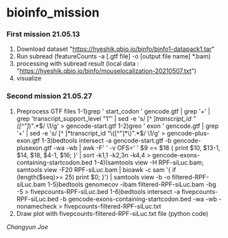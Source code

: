 # bioinfo_mission
### First mission 21.05.13 
1) Download dataset "https://hyeshik.qbio.io/binfo/binfo1-datapack1.tar"
2) Run subread (featureCounts -a [.gtf file] -o [output file name] *.bam)
3) processing with subread result (local data : "https://hyeshik.qbio.io/binfo/mouselocalization-20210507.txt")
4) visualize 

### Second mission 21.05.27
1) Preprocess GTF files
   1-1)grep '	start_codon	' gencode.gtf | grep '+' | grep 'transcript_support_level "1"' | sed -e 's/	[^ ]*transcript_id "\([^"]*\)".*$/	\1/g' > gencode-start.gtf
   1-2)greo '	exon	' gencode.gtf | grep '+' | sed -e 's/ [^ ]*transcript_id "\([^"]*\)".*$/ \1/g' > gencode-plus-exon.gtf
   1-3)bedtools intersect -a gencode-start.gtf -b gencode-plusexon.gtf -wa -wb | awk -F'	' -v OFS='	' $9 == $18 { print $10, $13-1, $14, $18, $4-1, $16; }' | sort -k1,1 -k2,3n -k4,4 > gencode-exons-containing-startcodon.bed
   1-4)(samtools view -H RPF-siLuc.bam; samtools view -F20 RPF-siLuc.bam | bioawk -c sam '{ if (length($seq)>= 25) print $0; }') | samtools view -b -o filtered-RPF-siLuc.bam
   1-5)bedtools genomecov -ibam filtered-RPF-siLuc.bam -bg -5 > fivepcounts-RPF-siLuc.bed
   1-6)bedtools intersect -a fivepcounts-RPF-siLuc.bed -b gencode-exons-containing-startcodon.bed -wa -wb -nonamecheck > fivepcounts-filtered-RPF-siLuc.txt
2) Draw plot with fivepcounts-filtered-RPF-siLuc.txt file (python code)

_Changyun Joe_

